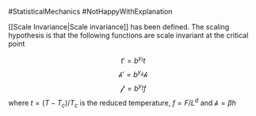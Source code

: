 #StatisticalMechanics 
#NotHappyWithExplanation 


[[Scale Invariance|Scale invariance]] has been defined. The scaling hypothesis is that the following functions are scale invariant at the critical point

$$
t' = b^{y_t}t
$$
$$
\mathcal{h}' = b^{y_\mathcal{h}}\mathcal{h}
$$
$$
\mathcal{f}' = b^{y_f}f
$$
where $t = (T-T_c)/T_c$ is the reduced temperature, $f = F/L^d$ and $\mathcal{h} = \beta h$